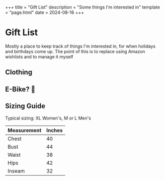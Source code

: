 +++
title = "Gift List"
description = "Some things I'm interested in"
template = "page.html"
date = 2024-08-16
+++

# Gift List

Mostly a place to keep track of things I'm interested in, for when holidays and birthdays come up. The point of this is to replace using Amazon wishlists and to manage it myself

<h2>Clothing</h2>
<section class="gift-section">
<gift-item
    link="https://atoms.com/products/atoms-model-001-peach?utm_source=Klaviyo&utm_medium=email&utm_campaign=09%2F20%2F2025+%E2%80%93+Model+001+Black+Presale+Follow+Up+%E2%80%93+2025+Sept+%E2%80%93+Model+001+Black+Presale+%E2%80%93+Mid+Intent+%5BSubscribers%5D+%282025-09-20%29&utm_id=01K57HYJ7EDW9B6MEGR4N7CNZB&utm_term=QcB3Ng&utm_content=We%E2%80%99ve+been+getting+your+messages%2C+DMs%2C+and+emails+asking+when+Model+001+%E2%80%93+Black+would+be+back.+And+now%2C+we+are+excited+to+share+that+pre-orders+for+Model+001+%E2%80%93+Black+are+now+live.+*Orders+will+start+shipping+by+Sept+26%2C+2025.+Reserve+your+pair&tw_source=Klaviyo&_kx=2G5QTdofI9DJQNjSyAVDtPiSPc6_lARlprAYEBgTi4M.JhWmMn&Size=M+13+%2F+W+14.5"
    linkText="Atoms"
    image="https://cdn.shopify.com/s/files/1/0231/2060/9358/files/Model001-IsometricAngle-4x5-3000px.png?v=1723518319&width=1400&height=1750&crop=center"
    id="atoms"
    description="size 13 womens in peach"
    price="179"
    title="Atoms 001 in Peach"
    alt="atoms"
></gift-item>
<gift-item
    link="https://www.curatorsf.com/products/cadence-pant-forest?_pos=1&_sid=01b45c064&_ss=r&variant=41966711996475"
    linkText="Curator"
    image="https://www.curatorsf.com/cdn/shop/products/cadance_pant_forest_flat_1195x1792.jpg?v=1631594188"
    id="curator-pants"
    description="size XL in forest"
    price="188"
    title="Curator Cadence Pants in Forest"
    alt="curator-pants"
></gift-item>
<gift-item
    link="https://www.levi.com/US/en_US/clothing/women/overalls-jumpsuits/overalls/baggy-highwater-womens-overalls/p/A60790004"
    linkText="Levi's"
    image="https://lsco.scene7.com/is/image/lsco/A60790004-front-pdp-ld?fmt=jpeg&qlt=70&resMode=sharp2&fit=crop,1&op_usm=0.6,0.6,8&wid=880&hei=880"
    id="levis"
    title="Baggy Highwater Women's Overalls"
    description="size XL in dark indigo"
    price="128"
    alt="levis"
></gift-item>
</section>
<h2>E-Bike? 🥺</h2>
<section class="gift-section">
<gift-item
    link="https://www.gazellebikes.com/en-us/ebikes/gazelle-arroyo-c7-elite?color=color-frozen-white&frame=frame-low"
    linkText="Gazelle"
    image="https://cloudinary.pondigital.solutions/pon-digital-solutions/image/upload/q_auto/f_auto/dpr_auto/c_scale,e_trim/v1/dmp.pon.bike/1280_IYmlpeIikMM02QV3.png?_a=BATFIJAA0"
    id="gazelle"
    description="57 inch frame, step through, in frozen white"
    price="2999"
    title="Gazelle Arroyo C7 Elite"
    alt="gazelle"
></gift-item>
</section>


## Sizing Guide

Typical sizing: XL Women's, M or L Men's

<div class="sizing-table">

| Measurement | Inches |
| --- | --- |
| Chest | 40 |
| Bust | 44 |
| Waist | 38 |
| Hips | 42 |
| Inseam | 32 |

</div>


<script src="/GiftItem.js" type="module"></script>
